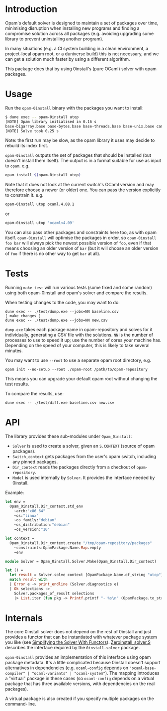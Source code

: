 # Introduction

Opam's default solver is designed to maintain a set of packages over time,
minimising disruption when installing new programs and finding a compromise
solution across all packages (e.g. avoiding upgrading some library to prevent
uninstalling another program).

In many situations (e.g. a CI system building in a clean environment, a
project-local opam root, or a duniverse build) this is not necessary, and we
can get a solution much faster by using a different algorithm.

This package does that by using 0install's (pure OCaml) solver with opam
packages.

# Usage

Run the `opam-0install` binary with the packages you want to install:

```bash
$ dune exec -- opam-0install utop
[NOTE] Opam library initialised in 0.16 s
base-bigarray.base base-bytes.base base-threads.base base-unix.base camomile.1.0.2 charInfo_width.1.1.0 conf-m4.1 cppo.1.6.6 dune.2.1.3 dune-configurator.2.1.3 dune-private-libs.2.1.3 lambda-term.2.0.3 lwt.5.1.1 lwt_log.1.1.1 lwt_react.1.1.3 mmap.1.1.0 ocaml.4.09.0 ocaml-base-compiler.4.09.0 ocaml-config.1 ocamlbuild.0.14.0 ocamlfind.1.8.1 ocplib-endian.1.0 react.1.2.1 result.1.4 seq.base topkg.1.0.1 utop.2.4.3 zed.2.0.4
[NOTE] Solve took 0.25 s
```

Note: the first run may be slow, as the opam library it uses may decide to rebuild its index first.

`opam-0install` outputs the set of packages that should be installed (but doesn't install them itself).
The output is in a format suitable for use as input to `opam`. e.g.

```bash
opam install $(opam-0install utop)
```

Note that it does not look at the current switch's OCaml version and may therefore choose a newer (or older) one.
You can pass the version explicitly to constrain it. e.g.

```bash
opam-0install utop ocaml.4.08.1
```

or

```bash
opam-0install utop 'ocaml<4.09'
```

You can also pass other packages and constraints here too, as with opam itself.
`opam-0install` will optimise the packages in order, so `opam-0install foo bar` will always pick the
newest possible version of `foo`, even if that means choosing an older version of `bar`
(but it will choose an older version of `foo` if there is no other way to get `bar` at all).

# Tests

Running `make test` will run various tests (some fixed and some random) using
both opam-0install and opam's solver and compare the results.

When testing changes to the code, you may want to do:

    dune exec -- ./test/dump.exe --jobs=NN baseline.csv
    [ make changes ]
    dune exec -- ./test/dump.exe --jobs=NN new.csv

`dump.exe` takes each package name in opam-repository and solves for it
individually, generating a CSV file with the solutions. `NN` is the number of
processes to use to speed it up; use the number of cores your machine has.
Depending on the speed of your computer, this is likely to take several
minutes.

You may want to use `--root` to use a separate opam root directory, e.g.

    opam init --no-setup --root ./opam-root /path/to/opam-repository

This means you can upgrade your default opam root without changing the test results.

To compare the results, use:

    dune exec -- ./test/diff.exe baseline.csv new.csv

# API

The library provides these sub-modules under `Opam_0install`:

- `Solver` is used to create a solver, given an `S.CONTEXT` (source of opam packages).
- `Switch_context` gets packages from the user's opam switch, including any pinned packages.
- `Dir_context` reads the packages directly from a checkout of `opam-repository`.
- `Model` is used internally by `Solver`. It provides the interface needed by 0install.

Example:

```ocaml
let env =
  Opam_0install.Dir_context.std_env
    ~arch:"x86_64"
    ~os:"linux"
    ~os_family:"debian"
    ~os_distribution:"debian"
    ~os_version:"10"

let context =
  Opam_0install.Dir_context.create "/tmp/opam-repository/packages"
    ~constraints:OpamPackage.Name.Map.empty
    ~env

module Solver = Opam_0install.Solver.Make(Opam_0install.Dir_context)

let () =
  let result = Solver.solve context [OpamPackage.Name.of_string "utop"] in
  match result with
  | Error e -> print_endline (Solver.diagnostics e)
  | Ok selections ->
    Solver.packages_of_result selections
    |> List.iter (fun pkg -> Printf.printf "- %s\n" (OpamPackage.to_string pkg))
```

# Internals

The core 0install solver does not depend on the rest of 0install and just
provides a functor that can be instantiated with whatever package system you
like (see [Simplifying the Solver With Functors][]). [Zeroinstall_solver.S][]
describes the interface required by the `0install-solver` package.

`opam-0install` provides an implementation of this interface using opam package
metadata. It's a little complicated because 0install doesn't support
alternatives in dependencies (e.g. `ocaml-config` depends on
`"ocaml-base-compiler" | "ocaml-variants" | "ocaml-system"`). The mapping
introduces a "virtual" package in these cases (so `ocaml-config` depends on a
virtual package that has three available versions, with dependencies on the
real packages).

A virtual package is also created if you specify multiple packages on the command-line.

[Zeroinstall_solver.S]: https://0install.github.io/0install/0install-solver/Zeroinstall_solver/S/index.html
[Simplifying the Solver With Functors]: https://roscidus.com/blog/blog/2014/09/17/simplifying-the-solver-with-functors/
